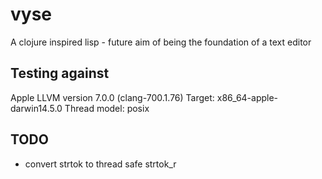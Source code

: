 # vyse

A clojure inspired lisp - future aim of being the foundation of a text editor

## Testing against

Apple LLVM version 7.0.0 (clang-700.1.76)
Target: x86_64-apple-darwin14.5.0
Thread model: posix

## TODO

- convert strtok to thread safe strtok_r
